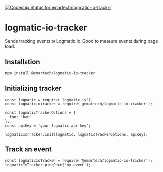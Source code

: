 [![Codeship Status for emartech/logmatic-io-tracker](https://app.codeship.com/projects/510d1580-b3c2-0134-1efa-1ec4f5713571/status?branch=master)](https://app.codeship.com/projects/193525)

# logmatic-io-tracker
Sends tracking events to Logmatic.io. Good to measure events during page load.

## Installation
```
npm install @emartech/logmatic-io-tracker
```

## Initializing tracker
```
const logmatic = require('logmatic-js');
const logmaticIoTracker = require('@emartech/logmatic-io-tracker');

const logmaticTrackerOptions = {
  foo: 'bar'
};
const apiKey = 'your-logmatic-api-key';

logmaticIoTracker.init(logmatic, logmaticTrackerOptions, apiKey);
```

## Track an event
```
const logmaticIoTracker = require('@emartech/logmatic-io-tracker');
logmaticIoTracker.pingOnce('my-event');
```
